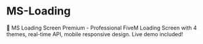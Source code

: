 # MS-Loading
🚀 MS Loading Screen Premium - Professional FiveM Loading Screen with 4 themes, real-time API, mobile responsive design. Live demo included!
